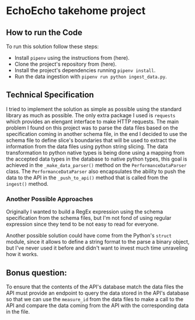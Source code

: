 # EchoEcho takehome project

## How to run the Code

To run this solution follow these steps:

- Install `pipenv` using the instructions from (here).
- Clone the project's repository from (here).
- Install the project's dependencies running `pipenv install`.
- Run the data ingestion with `pipenv run python ingest_data.py`.

## Technical Specification

I tried to implement the solution as simple as possible using the standard library as much as possible. The only extra package
I used is `requests` which provides an elengant interface to make HTTP requests. The main problem I found on this project was to
parse the data files based on the specification coming in another schema file, in the end I decided to use the schema file to define
slice's boundaries that will be used to extract the information from the data files using python string slicing. The data transformation
to python native types is being done using a mapping from the accepted data types in the database to native python types, this goal is achieved
in the `_make_data_parser()` method on the `PerformanceDataParser` class. The `PerformanceDataParser` also encapsulates the ability to push the
data to the API in the `_push_to_api()` method that is called from the `ingest()` method.

### Another Possible Approaches

Originally I wanted to build a RegEx expression using the schema specification from the schema files, but I'm not fond of using regular expression since
they tend to be not easy to read for everyone.
 
Another possible solution could have come from the Python's `struct` module, since it allows to define a string format to the parse a binary object, but 
I've never used it before and didn't want to invest much time unraveling how it works.

## Bonus question:

To ensure that the contents of the API's database match the data files the API must provide an endpoint to query the data stored in the API's database so that
we can use the `measure_id` from the data files to make a call to the API and compare the data coming from the API with the corresponding data in the file.
